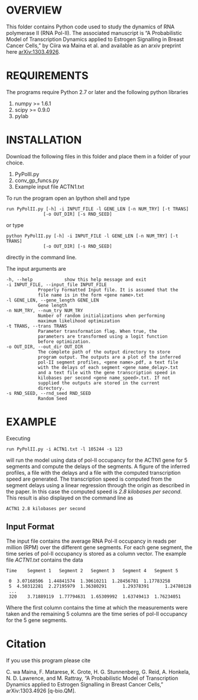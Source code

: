 OVERVIEW
========

This folder contains Python code used to study the dynamics of RNA polymerase II (RNA Pol-II). 
The associated manuscript is “A Probabilistic Model of Transcription Dynamics applied to Estrogen Signalling in Breast Cancer Cells,” 
by Ciira wa Maina et al. and available as an arxiv preprint here [arXiv:1303.4926](http://arxiv.org/abs/1303.4926). 


REQUIREMENTS
============
The programs require Python 2.7 or later and the following python libraries

1. numpy >= 1.6.1
2. scipy >= 0.9.0
3. pylab


INSTALLATION
============
Download the following files in this folder and place them in a folder of your choice.

1. PyPolII.py
2. conv_gp_funcs.py
3. Example input file ACTN1.txt


To run the program open an Ipython shell and type

	run PyPolII.py [-h] -i INPUT_FILE -l GENE_LEN [-n NUM_TRY] [-t TRANS]
                  [-o OUT_DIR] [-s RND_SEED]

or type

	python PyPolII.py [-h] -i INPUT_FILE -l GENE_LEN [-n NUM_TRY] [-t TRANS]
                  [-o OUT_DIR] [-s RND_SEED]

directly in the command line.   

The input arguments are

	-h, --help            show this help message and exit
	-i INPUT_FILE, --input_file INPUT_FILE
		        Properly Formatted Input file. It is assumed that the
		        file name is in the form <gene name>.txt
	-l GENE_LEN, --gene_length GENE_LEN
		        Gene length
	-n NUM_TRY, --num_try NUM_TRY
		        Number of random initializations when performing
		        maximum likelihood optimization
	-t TRANS, --trans TRANS
		        Parameter transformation flag. When true, the
		        parameters are transformed using a logit function
		        before optimization.
	-o OUT_DIR, --out_dir OUT_DIR
		        The complete path of the output directory to store
		        program output. The outputs are a plot of the inferred
		        pol-II segment profiles, <gene name>.pdf, a text file
		        with the delays of each segment <gene name_delay>.txt
		        and a text file with the gene transcription speed in
		        kilobases per second <gene name_speed>.txt. If not
		        supplied the outputs are stored in the current
		        directory.
	-s RND_SEED, --rnd_seed RND_SEED
		        Random Seed






EXAMPLE
=======


Executing 

	run PyPolII.py -i ACTN1.txt -l 105244 -s 123

will run the model using data of pol-II occupancy for the ACTN1 gene for 5 segments 
and compute the delays of the segments. A figure of the inferred profiles, a file 
with the delays and a file with the computed transcription speed are generated. The transcription speed is computed from the segment delays using a linear regression through the origin as described in the paper. In this case the computed speed is *2.8 kilobases per second*. This result is also displayed on the command line as 
	
	ACTN1 2.8 kilobases per second



Input Format
------------

The input file contains the average RNA Pol-II occupancy in reads per million (RPM) over the different gene segments.
For each gene segment, the time series of pol-II occupancy is stored as a column vector. The example file *ACTN1.txt* 
contains the data 
	
	Time	Segment 1	Segment 2	Segment 3	Segment 4	Segment 5

	 0	3.07168506	1.44841574	1.30610211	1.28456781	1.17783258
	 5	4.50312281	2.27195979	1.36380291      1.29378391    	1.24780128
	 ...
	 320    3.71889119	1.77794631	1.65309992	1.63749413	1.76234051

Where the first column contains the time at which the measurements were taken and the remaining 5 columns are the time
series of pol-II occupancy for the 5 gene segments.
	 
Citation
========

If you use this program please cite

C. wa Maina, F. Matarese, K. Grote, H. G. Stunnenberg, G. Reid, A. Honkela, N. D. Lawrence, and M. Rattray,
“A Probabilistic Model of Transcription Dynamics applied to Estrogen Signalling in Breast Cancer Cells,”
arXiv:1303.4926 [q-bio.QM]. 




